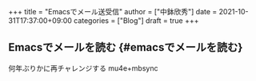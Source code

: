 +++
title = "Emacsでメール送受信"
author = ["中鉢欣秀"]
date = 2021-10-31T17:37:00+09:00
categories = ["Blog"]
draft = true
+++

## Emacsでメールを読む {#emacsでメールを読む}

何年ぶりかに再チャレンジする
mu4e+mbsync